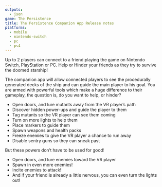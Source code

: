 ```yaml
---
outputs:
  - json
game: The Persistence
title: The Persistence Companion App Release notes
platforms:
  - mobile
  - nintendo-switch
  - pc
  - ps4
---
```

Up to 2 players can connect to a friend playing the game on Nintendo Switch, PlayStation or PC. Help or Hinder your friends as they try to survive the doomed starship!

The companion app will allow connected players to see the procedurally generated decks of the ship and can guide the main player to his goal. You are armed with powerful tools which make a huge difference to their gameplay, the question is, do you want to help, or hinder?

* Open doors, and lure mutants away from the VR player’s path
* Discover hidden power-ups and guide the player to them
* Tag mutants so the VR player can see them coming
* Turn on more lights to help them
* Place markers to guide them
* Spawn weapons and health packs
* Freeze enemies to give the VR player a chance to run away
* Disable sentry guns so they can sneak past

But these powers don’t have to be used for good!

* Open doors, and lure enemies toward the VR player
* Spawn in even more enemies!
* Incite enemies to attack!
* And if your friend is already a little nervous, you can even turn the lights out!
